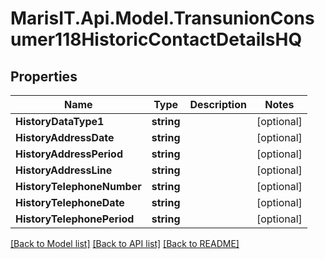 
# MarisIT.Api.Model.TransunionConsumer118HistoricContactDetailsHQ

## Properties

Name | Type | Description | Notes
------------ | ------------- | ------------- | -------------
**HistoryDataType1** | **string** |  | [optional] 
**HistoryAddressDate** | **string** |  | [optional] 
**HistoryAddressPeriod** | **string** |  | [optional] 
**HistoryAddressLine** | **string** |  | [optional] 
**HistoryTelephoneNumber** | **string** |  | [optional] 
**HistoryTelephoneDate** | **string** |  | [optional] 
**HistoryTelephonePeriod** | **string** |  | [optional] 

[[Back to Model list]](../README.md#documentation-for-models)
[[Back to API list]](../README.md#documentation-for-api-endpoints)
[[Back to README]](../README.md)

